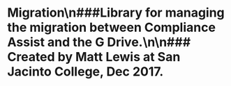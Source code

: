 # Migration\n###Library for managing the migration between Compliance Assist and the G Drive.\n\n### Created by Matt Lewis at San Jacinto College, Dec 2017.
